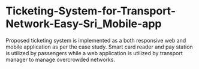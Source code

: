# Ticketing-System-for-Transport-Network-Easy-Sri_Mobile-app
Proposed ticketing system is implemented as a both responsive web and mobile application as per the case study. Smart card reader and pay station is utilized by passengers while a web application is utilized by transport manager to manage overcrowded networks.
